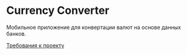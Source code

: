 # Currency Converter

Мобильное приложение для конвертации валют на основе данных банков.

[Требования к проекту](srs.md)
